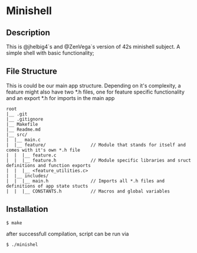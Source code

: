 # Minishell

## Description

This is @jhelbig4\`s and @ZenVega\`s version of 42s minishell subject. A simple shell with basic functionality;

## File Structure

This is could be our main app structure. Depending on it's complexity, a feature might also have two *.h files, one for feature specific functionality and an export *.h for imports in the main app

```
root
|__ .git
|__ .gitignore
|__ Makefile
|__ Readme.md
|__ src/
|  |__ main.c
|  |__ feature/                 // Module that stands for itself and comes with it's own *.h file
|  |  |__ feature.c
|  |  |__ feature.h             // Module specific libraries and sruct definitions and function exports
|  |  |__ <feature_utilities.c>
|  |__ includes/
|  |  |__ main.h                // Imports all *.h files and definitions of app state stucts
|  |  |__ CONSTANTS.h           // Macros and global variables
```

## Installation

```shell
$ make
```
after successfull compilation, script can be run via

```shell
$ ./minishel
```
